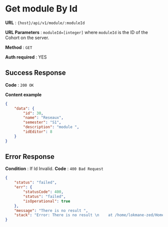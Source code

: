 # Get module By Id

**URL** : `{host}/api/v1/module/:moduleId`

**URL Parameters** : `moduleId=[integer]` where `moduleId` is the ID of the Cohort on the server.

**Method** : `GET`

**Auth required** : YES

## Success Response

**Code** : `200 OK`

**Content example**

```json
{
    "data": {
        "id": 30,
        "name": "Reseaux",
        "semester": "S1",
        "description": "module ",
        "idEditor": 8
    }
}
```

## Error Response

**Condition** : If Id Invalid.
**Code** : `400 Bad Request`

```json
{
	"status": "failed",
	"err": {
		"statusCode": 400,
		"status": "failed",
		"isOperational": true
	},
	"message": "There is no result ",
	"stack": "Error: There is no result \n    at /home/lokmane-zed/Home/E-Learn/E-Learn-Platform/back-end/controllers/cohorteController.js:39:15\n    at process.processTicksAndRejections (node:internal/process/task_queues:95:5)"
}
```
